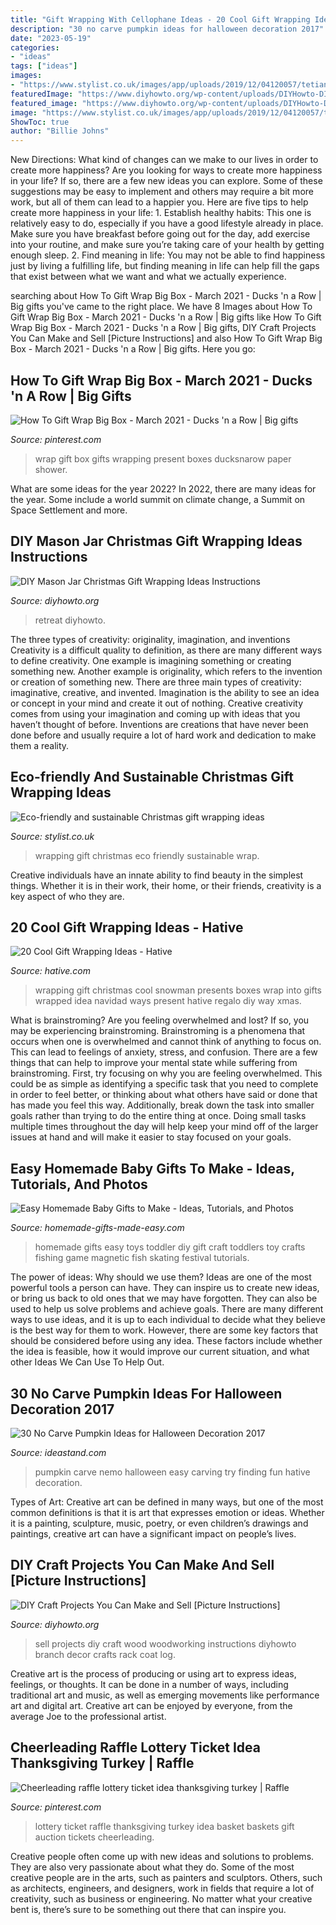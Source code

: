 ```yaml
---
title: "Gift Wrapping With Cellophane Ideas - 20 Cool Gift Wrapping Ideas"
description: "30 no carve pumpkin ideas for halloween decoration 2017"
date: "2023-05-19"
categories:
- "ideas"
tags: ["ideas"]
images:
- "https://www.stylist.co.uk/images/app/uploads/2019/12/04120057/tetiana-shadrina-bgdvaapofe0-unsplash-1680x880.jpg?w=1680&amp;h=880&amp;fit=max&amp;auto=format%2Ccompress"
featuredImage: "https://www.diyhowto.org/wp-content/uploads/DIYHowto-DIY-Mason-Jar-Christmas-Gift-Wrapping-Ideas-04.jpg"
featured_image: "https://www.diyhowto.org/wp-content/uploads/DIYHowto-DIY-Mason-Jar-Christmas-Gift-Wrapping-Ideas-04.jpg"
image: "https://www.stylist.co.uk/images/app/uploads/2019/12/04120057/tetiana-shadrina-bgdvaapofe0-unsplash-1680x880.jpg?w=1680&amp;h=880&amp;fit=max&amp;auto=format%2Ccompress"
ShowToc: true
author: "Billie Johns"
---
```



New Directions: What kind of changes can we make to our lives in order to create more happiness?
Are you looking for ways to create more happiness in your life? If so, there are a few new ideas you can explore. Some of these suggestions may be easy to implement and others may require a bit more work, but all of them can lead to a happier you. Here are five tips to help create more happiness in your life: 1. Establish healthy habits: This one is relatively easy to do, especially if you have a good lifestyle already in place. Make sure you have breakfast before going out for the day, add exercise into your routine, and make sure you’re taking care of your health by getting enough sleep. 2. Find meaning in life: You may not be able to find happiness just by living a fulfilling life, but finding meaning in life can help fill the gaps that exist between what we want and what we actually experience.

	

		
searching about How To Gift Wrap Big Box - March 2021 - Ducks &#039;n a Row | Big gifts you've came to the right place. We have 8 Images about How To Gift Wrap Big Box - March 2021 - Ducks &#039;n a Row | Big gifts like How To Gift Wrap Big Box - March 2021 - Ducks &#039;n a Row | Big gifts, DIY Craft Projects You Can Make and Sell [Picture Instructions] and also How To Gift Wrap Big Box - March 2021 - Ducks &#039;n a Row | Big gifts. Here you go:
		
    
## How To Gift Wrap Big Box - March 2021 - Ducks &#039;n A Row | Big Gifts

<img loading=lazy src="https://i.pinimg.com/736x/c5/8e/39/c58e39db95a0d5240058ff0fba5645f8--how-to-gift-wrap-rockers.jpg" onerror="this.onerror=null;this.src='https://tse4.mm.bing.net/th?id=OIP.cDeVts5LpoDb-6EVyZdXiAHaL_&amp;pid=15.1';" alt="How To Gift Wrap Big Box - March 2021 - Ducks &#039;n a Row | Big gifts">

_Source: pinterest.com_

>wrap gift box gifts wrapping present boxes ducksnarow paper shower. 

	

What are some ideas for the year 2022?
In 2022, there are many ideas for the year. Some include a world summit on climate change, a Summit on Space Settlement and more.

    
## DIY Mason Jar Christmas Gift Wrapping Ideas Instructions

<img loading=lazy src="https://www.diyhowto.org/wp-content/uploads/DIYHowto-DIY-Mason-Jar-Christmas-Gift-Wrapping-Ideas-04.jpg" onerror="this.onerror=null;this.src='https://tse3.mm.bing.net/th?id=OIP.SiR26_8uUxMTwIOssnpccwHaPl&amp;pid=15.1';" alt="DIY Mason Jar Christmas Gift Wrapping Ideas Instructions">

_Source: diyhowto.org_

>retreat diyhowto. 

	

The three types of creativity: originality, imagination, and inventions
Creativity is a difficult quality to definition, as there are many different ways to define creativity. One example is imagining something or creating something new. Another example is originality, which refers to the invention or creation of something new. 
There are three main types of creativity: imaginative, creative, and invented. Imagination is the ability to see an idea or concept in your mind and create it out of nothing. Creative creativity comes from using your imagination and coming up with ideas that you haven’t thought of before. Inventions are creations that have never been done before and usually require a lot of hard work and dedication to make them a reality.

    
## Eco-friendly And Sustainable Christmas Gift Wrapping Ideas

<img loading=lazy src="https://www.stylist.co.uk/images/app/uploads/2019/12/04120057/tetiana-shadrina-bgdvaapofe0-unsplash-1680x880.jpg?w=1680&amp;h=880&amp;fit=max&amp;auto=format%2Ccompress" onerror="this.onerror=null;this.src='https://tse4.mm.bing.net/th?id=OIP.Db8cQhhVITFcVbskdaeKxAHaD4&amp;pid=15.1';" alt="Eco-friendly and sustainable Christmas gift wrapping ideas">

_Source: stylist.co.uk_

>wrapping gift christmas eco friendly sustainable wrap. 

	

Creative individuals have an innate ability to find beauty in the simplest things. Whether it is in their work, their home, or their friends, creativity is a key aspect of who they are.

    
## 20 Cool Gift Wrapping Ideas - Hative

<img loading=lazy src="http://hative.com/wp-content/uploads/2014/10/gift-wrapping-ideas/7-cool-gift-wrapping-ideas.jpg" onerror="this.onerror=null;this.src='https://tse4.mm.bing.net/th?id=OIP.FCGR5qcVwaA-UGUQzGBzGgHaM2&amp;pid=15.1';" alt="20 Cool Gift Wrapping Ideas - Hative">

_Source: hative.com_

>wrapping gift christmas cool snowman presents boxes wrap into gifts wrapped idea navidad ways present hative regalo diy way xmas. 

	

What is brainstroming?
Are you feeling overwhelmed and lost? If so, you may be experiencing brainstroming. Brainstroming is a phenomena that occurs when one is overwhelmed and cannot think of anything to focus on. This can lead to feelings of anxiety, stress, and confusion. There are a few things that can help to improve your mental state while suffering from brainstroming. First, try focusing on why you are feeling overwhelmed. This could be as simple as identifying a specific task that you need to complete in order to feel better, or thinking about what others have said or done that has made you feel this way. Additionally, break down the task into smaller goals rather than trying to do the entire thing at once. Doing small tasks multiple times throughout the day will help keep your mind off of the larger issues at hand and will make it easier to stay focused on your goals.

    
## Easy Homemade Baby Gifts To Make - Ideas, Tutorials, And Photos

<img loading=lazy src="http://www.homemade-gifts-made-easy.com/image-files/homemade-toddler-toys-montage-800x1299.jpg" onerror="this.onerror=null;this.src='https://tse2.mm.bing.net/th?id=OIP.scl-Afj7IbPx8fB6StctZwHaMB&amp;pid=15.1';" alt="Easy Homemade Baby Gifts to Make - Ideas, Tutorials, and Photos">

_Source: homemade-gifts-made-easy.com_

>homemade gifts easy toys toddler diy gift craft toddlers toy crafts fishing game magnetic fish skating festival tutorials. 

	

The power of ideas: Why should we use them?
Ideas are one of the most powerful tools a person can have. They can inspire us to create new ideas, or bring us back to old ones that we may have forgotten. They can also be used to help us solve problems and achieve goals. There are many different ways to use ideas, and it is up to each individual to decide what they believe is the best way for them to work. However, there are some key factors that should be considered before using any idea. These factors include whether the idea is feasible, how it would improve our current situation, and what other Ideas We Can Use To Help Out.

    
## 30 No Carve Pumpkin Ideas For Halloween Decoration 2017

<img loading=lazy src="http://ideastand.com/wp-content/uploads/2014/10/no-carve-pumpkin-ideas/17-nemo-pumpkin.jpg" onerror="this.onerror=null;this.src='https://tse2.mm.bing.net/th?id=OIP.q4WWGGw0FN93hfCrxsT_nAHaLG&amp;pid=15.1';" alt="30 No Carve Pumpkin Ideas for Halloween Decoration 2017">

_Source: ideastand.com_

>pumpkin carve nemo halloween easy carving try finding fun hative decoration. 

	

Types of Art:
Creative art can be defined in many ways, but one of the most common definitions is that it is art that expresses emotion or ideas. Whether it is a painting, sculpture, music, poetry, or even children’s drawings and paintings, creative art can have a significant impact on people’s lives.

    
## DIY Craft Projects You Can Make And Sell [Picture Instructions]

<img loading=lazy src="http://www.diyhowto.org/wp-content/uploads/DIYHowto-DIY-Craft-Projects-You-Can-Make-and-Sell-11.jpg" onerror="this.onerror=null;this.src='https://tse1.mm.bing.net/th?id=OIP.vW-CkdA82Uedd6EitJdzRQHaKZ&amp;pid=15.1';" alt="DIY Craft Projects You Can Make and Sell [Picture Instructions]">

_Source: diyhowto.org_

>sell projects diy craft wood woodworking instructions diyhowto branch decor crafts rack coat log. 

	

Creative art is the process of producing or using art to express ideas, feelings, or thoughts. It can be done in a number of ways, including traditional art and music, as well as emerging movements like performance art and digital art. Creative art can be enjoyed by everyone, from the average Joe to the professional artist.

    
## Cheerleading Raffle Lottery Ticket Idea Thanksgiving Turkey | Raffle

<img loading=lazy src="https://i.pinimg.com/736x/50/72/24/507224cba80649f83bccd2e5e278a8f4--care-pack-lottery-tickets.jpg" onerror="this.onerror=null;this.src='https://tse2.mm.bing.net/th?id=OIP.vp6xNzwhvHbxskHWjbljggHaNL&amp;pid=15.1';" alt="Cheerleading raffle lottery ticket idea thanksgiving turkey | Raffle">

_Source: pinterest.com_

>lottery ticket raffle thanksgiving turkey idea basket baskets gift auction tickets cheerleading. 

	

Creative people often come up with new ideas and solutions to problems. They are also very passionate about what they do. Some of the most creative people are in the arts, such as painters and sculptors. Others, such as architects, engineers, and designers, work in fields that require a lot of creativity, such as business or engineering. No matter what your creative bent is, there’s sure to be something out there that can inspire you.

